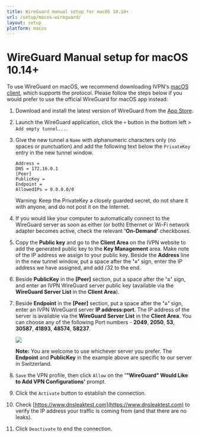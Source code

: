 ```yaml
---
title: WireGuard manual setup for macOS 10.14+
url: /setup/macos-wireguard/
layout: setup
platform: macos
---
```

# WireGuard Manual setup for macOS 10.14+

<div markdown="1" class="notice notice--warning">
To use WireGuard on macOS, we recommend downloading IVPN's <a href="/apps-macos/">macOS client</a>, which supports the protocol. Please follow the steps below if you would prefer to use the official WireGuard for macOS app instead:
</div>

1.  Download and install the latest version of WireGuard from the [App Store](https://itunes.apple.com/us/app/wireguard/id1451685025?ls=1&mt=12).

2.  Launch the WireGuard application, click the `+` button in the bottom left > `Add empty tunnel...`.  

3.  Give the new tunnel a `Name` with alphanumeric characters only (no spaces or punctuation) and add the following text below the `PrivateKey` entry in the new tunnel window.

    ```
    Address = 
    DNS = 172.16.0.1 
    [Peer] 
    PublicKey = 
    Endpoint = 
    AllowedIPs = 0.0.0.0/0 
    ```

    <div markdown="1" class="notice notice--warning">
    Warning: Keep the PrivateKey a closely guarded secret, do not share it with anyone, and do not post it on the Internet.
    </div>

4. If you would like your computer to automatically connect to the WireGuard server as soon as either (or both) Ethernet or Wi-Fi network adapter becomes active, check the relevant <strong>'On-Demand'</strong> checkboxes.

5.  Copy the <strong>Public key</strong> and go to the <strong>Client Area</strong> on the IVPN website to add the generated public key to the <strong>Key Management</strong> area. Make note of the IP address we assign to your public key. Beside the <strong>Address</strong> line in the new tunnel window, put a space after the <strong>'='</strong> sign, enter the IP address we have assigned, and add /32 to the end.

6.  Beside <strong>PublicKey</strong> in the <strong>[Peer]</strong> section, put a space after the <strong>'='</strong> sign, and enter an IVPN WireGuard server public key (available via the **WireGuard Server List** in the **Client Area**).

7. Beside <strong>Endpoint</strong> in the <strong>[Peer]</strong> section, put a space after the <strong>'='</strong> sign, enter an IVPN WireGuard server <strong>IP address:port</strong>. The IP address of the server is available via the **WireGuard Server List** in the **Client Area**. You can choose any of the following Port numbers - **2049**, **2050**, **53**, **30587**, **41893**, **48574**, **58237**.

    ![](/images-static/uploads/macos-wireguard-010.png)

    <div markdown="1" class="notice notice--info">
    <strong>Note:</strong> You are welcome to use whichever server you prefer. The <strong>Endpoint</strong> and <strong>PublicKey</strong> in the example above are specific to our server in Switzerland.
    </div>

7. `Save` the VPN profile, then click `Allow` on the <strong>'"WireGuard" Would Like to Add VPN Configurations'</strong> prompt.

8.  Click the `Activate` button to establish the connection.

9.  Check [https://www.dnsleaktest.com](https://www.dnsleaktest.com) to verify the IP address your traffic is coming from (and that there are no leaks).

10.  Click `Deactivate` to end the connection.
